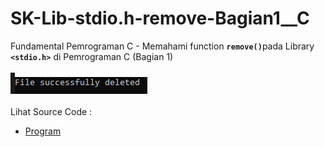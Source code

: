 # SK-Lib-stdio.h-remove-Bagian1__C
Fundamental Pemrograman C - Memahami function <code><b>remove()</b></code>pada Library <code><b>&lt;stdio.h></b></code> di Pemrograman C (Bagian 1)<br><br>
<img src="https://github.com/RizkyKhapidsyah/SK-Lib-stdio.h-remove-Bagian1__C/blob/master/SK-Lib-stdio.h-remove-Bagian1__C/result/001.PNG"><br><br>
Lihat Source Code : <br>
- <a href="https://github.com/RizkyKhapidsyah/SK-Lib-stdio.h-remove-Bagian1__C/blob/master/SK-Lib-stdio.h-remove-Bagian1__C/Source.c">Program</a>
